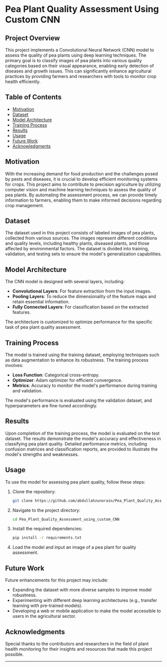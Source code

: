 # Pea Plant Quality Assessment Using Custom CNN

## Project Overview

This project implements a Convolutional Neural Network (CNN) model to assess the quality of pea plants using deep learning techniques. The primary goal is to classify images of pea plants into various quality categories based on their visual appearance, enabling early detection of diseases and growth issues. This can significantly enhance agricultural practices by providing farmers and researchers with tools to monitor crop health efficiently.

## Table of Contents

- [Motivation](#motivation)
- [Dataset](#dataset)
- [Model Architecture](#model-architecture)
- [Training Process](#training-process)
- [Results](#results)
- [Usage](#usage)
- [Future Work](#future-work)
- [Acknowledgments](#acknowledgments)

## Motivation

With the increasing demand for food production and the challenges posed by pests and diseases, it is crucial to develop efficient monitoring systems for crops. This project aims to contribute to precision agriculture by utilizing computer vision and machine learning techniques to assess the quality of pea plants. By automating the assessment process, we can provide timely information to farmers, enabling them to make informed decisions regarding crop management.

## Dataset

The dataset used in this project consists of labeled images of pea plants, collected from various sources. The images represent different conditions and quality levels, including healthy plants, diseased plants, and those affected by environmental factors. The dataset is divided into training, validation, and testing sets to ensure the model's generalization capabilities.

## Model Architecture

The CNN model is designed with several layers, including:

- **Convolutional Layers**: For feature extraction from the input images.
- **Pooling Layers**: To reduce the dimensionality of the feature maps and retain essential information.
- **Fully Connected Layers**: For classification based on the extracted features.

The architecture is customized to optimize performance for the specific task of pea plant quality assessment.

## Training Process

The model is trained using the training dataset, employing techniques such as data augmentation to enhance its robustness. The training process involves:

- **Loss Function**: Categorical cross-entropy.
- **Optimizer**: Adam optimizer for efficient convergence.
- **Metrics**: Accuracy to monitor the model's performance during training and validation.

The model's performance is evaluated using the validation dataset, and hyperparameters are fine-tuned accordingly.

## Results

Upon completion of the training process, the model is evaluated on the test dataset. The results demonstrate the model's accuracy and effectiveness in classifying pea plant quality. Detailed performance metrics, including confusion matrices and classification reports, are provided to illustrate the model's strengths and weaknesses.

## Usage

To use the model for assessing pea plant quality, follow these steps:

1. Clone the repository:
   ```bash
   git clone https://github.com/abdullahzunorain/Pea_Plant_Quality_Assessment_using_custom_CNN.git
   ```

2. Navigate to the project directory:
   ```bash
   cd Pea_Plant_Quality_Assessment_using_custom_CNN
   ```

3. Install the required dependencies:
   ```bash
   pip install -r requirements.txt
   ```

4. Load the model and input an image of a pea plant for quality assessment.

## Future Work

Future enhancements for this project may include:

- Expanding the dataset with more diverse samples to improve model robustness.
- Experimenting with different deep learning architectures (e.g., transfer learning with pre-trained models).
- Developing a web or mobile application to make the model accessible to users in the agricultural sector.

## Acknowledgments

Special thanks to the contributors and researchers in the field of plant health monitoring for their insights and resources that made this project possible.

---
